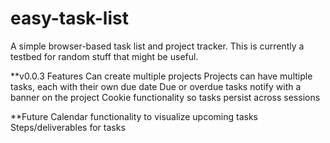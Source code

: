 # easy-task-list
A simple browser-based task list and project tracker. This is currently a testbed for random stuff that might be useful.

**v0.0.3 Features
Can create multiple projects
Projects can have multiple tasks, each with their own due date
Due or overdue tasks notify with a banner on the project
Cookie functionality so tasks persist across sessions

**Future
Calendar functionality to visualize upcoming tasks
Steps/deliverables for tasks